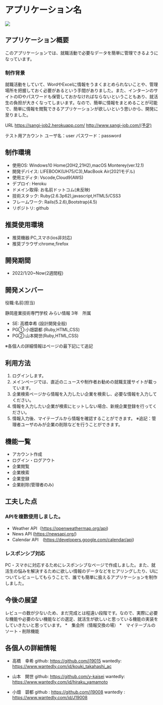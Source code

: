 # アプリケーション名

 ![](https://i.imgur.com/dPVLzfb.png)


## アプリケーション概要
このアプリケーションでは、就職活動で必要なデータを簡単に管理できるようになっています。

### 制作背景

就職活動をしていて、WordやExcelに情報をうまくまとめられないことや、管理場所を把握しておく必要があるという手間がありました。また、インターンのサイトのIDやパスワードも保管しておかなければならないということもあり、就活生の負担が大きくなってしまいます。なので、簡単に情報をまとめることが可能で、簡単に情報を閲覧できるアプリケーションが欲しいという思いから、開発に至りました。

URL
https://sangi-job2.herokuapp.com/
http://www.sangi-job.com/(予定)

テスト用アカウント
ユーザ名：user
パスワード：password

## 制作環境
* 使用OS: Windows10 Home(20H2,21H2),macOS Monterey(ver.12.1)
* 開発デバイス: LIFEBOOK(UH75/C3),MacBook Air(2021モデル)
* 使用エディタ: Vscode,Cloud9(AWS)
* デプロイ: Heroku
* ドメイン取得: お名前ドットコム(未反映)
* 技術スタック: Ruby(2.6.3p62),javascript,HTML5/CSS3
* フレームワーク: Rails(5.2.6),Bootstrap(4.5)
* リポジトリ: github


## 推奨使用環境

* 推奨機器:PC,スマホ(ios非対応)
* 推奨ブラウザ:chrome,firefox

## 開発期間

* 2022/1/20~Now(2週間程)

## 開発メンバー
役職:名前(担当)

静岡産業技術専門学校 みらい情報 3年　所属
* SE: 高橋幸希 (設計開発全般)
* PG①:小畑碧都 (Ruby,HTML,CSS)
* PG②:山本開世(Ruby,HTML,CSS)

※各個人の詳細情報はページの最下記にて追記




## 利用方法
1. ログインします。
2. メインページでは、直近のニュースや制作者お勧めの就職支援サイトが載っています。
3. 企業検索ページから情報を入力したい企業を検索し、必要な情報を入力してください。
4. 情報を入力したい企業が検索にヒットしない場合、新規企業登録を行ってください。
5. 情報入力後、マイテーブルから情報を確認することができます。
※追記：管理者ユーザのみが企業の削除などを行うことができます。


## 機能一覧
* アカウント作成
* ログイン・ログアウト
* 企業閲覧
* 企業検索
* 企業登録
* 企業削除(管理者のみ)


## 工夫した点
### APIを複数使用しました。
* Weather API（https://openweathermap.org/api)
* News API (https://newsapi.org/)
* Calendar API　(https://developers.google.com/calendar/api)


### レスポンシブ対応
PC・スマホに対応するためにレスポンシブなページで作成しました。また、就活生の悩みを解決するために欲しい情報のデータなどをヒアリングしたり、UIについてレビューしてもらうことで、誰でも簡単に扱えるアプリケーションを制作しました。

## 今後の展望
レビューの数が少ないため、まだ完成とは程遠い段階です。なので、実際に必要な機能や必要のない機能などの選定、就活生が欲しいと思っている機能の実装をしていきたいと思っています。
*　集会所（情報交換の場）
*　マイテーブルのソート・削除機能


## 各個人の詳細情報

- 高橋　幸希
github: https://github.com/j19015
wantedly: https://www.wantedly.com/id/kouki_takahashi_ac


- 山本　開世
github: https://github.com/y-kaisei
wantedly: https://www.wantedly.com/id/hiraku_yamamoto

- 小畑　碧都
github : https://github.com/j19008
wantedly : https://www.wantedly.com/id/J19008

